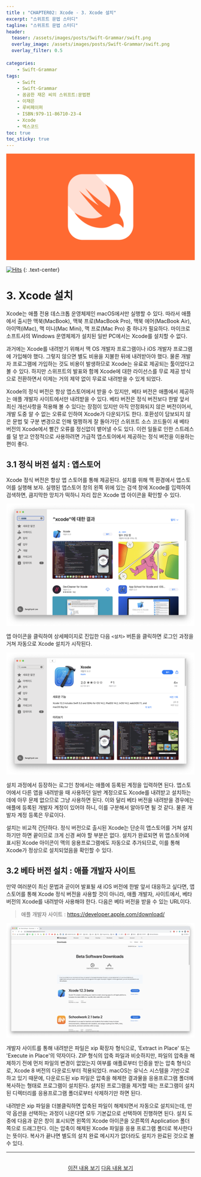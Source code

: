 ```yaml
---
title : "CHAPTER02: Xcode - 3. Xcode 설치"
excerpt: "스위프트 문법 스터디"
tagline: "스위프트 문법 스터디"
header:
  teaser: /assets/images/posts/Swift-Grammar/swift.png
  overlay_image: /assets/images/posts/Swift-Grammar/swift.png
  overlay_filter: 0.5
  
categories:
    - Swift-Grammar
tags:
    - Swift
    - Swift-Grammar
    - 꼼곰한 재은 씨의 스위프트:문법편
    - 이재은
    - 루비페이퍼
    - ISBN:979-11-86710-23-4
    - Xcode
    - 엑스코드
toc: true
toc_sticky: true
---
```


![Swift](/assets/images/posts/Swift-Grammar/swift.png)

[![Hits](https://hits.seeyoufarm.com/api/count/incr/badge.svg?url=https%3A%2F%2Fsanghyuk.dev%2Fswift-grammar%2F2-3%2F&count_bg=%23FA7343&title_bg=%23555555&icon=swift.svg&icon_color=%23E7E7E7&title=Views&edge_flat=false)](https://hits.seeyoufarm.com)
{: .text-center}

# 3. Xcode 설치

Xcode는 애플 전용 데스크톱 운영체제인 macOS에서만 실행할 수 있다. 따라서 애플에서 출시한 맥북(MacBook), 맥북 프로(MacBook Pro), 맥북 에어(MacBook Air), 아이맥(iMac), 맥 미니(Mac Mini), 맥 프로(Mac Pro) 중 하나가 필요하다. 마이크로소프트사의 Windows 운영체제가 설치된 일반 PC에서는 Xcode를 설치할 수 없다.

과거에는 Xcode를 내려받기 위해서 맥 OS 개발자 프로그램이나 iOS 개발자 프로그램에 가입해야 했다. 그렇지 않으면 별도 비용을 지불한 뒤에 내려받아야 했다. 물론 개발자 프로그램에 가입하는 것도 비용이 발생하므로 Xcode는 유료로 제공되는 툴이었다고 볼 수 있다. 하지만 스위프트의 발표와 함께 Xcode에 대한 라이선스를 무료 제공 방식으로 전환하면서 이제는 거의 제약 없이 무료로 내려받을 수 있게 되었다.

Xcode의 정식 버전은 항상 앱스토어에서 받을 수 있지만, 베타 버전은 애플에서 제공하는 애플 개발자 사이트에서만 내려받을 수 있다. 베타 버전은 정식 버전보다 한발 앞서 최신 개선사항을 적용해 볼 수 있다는 장점이 있지만 아직 안정화되지 않은 버전이어서, 개발 도중 알 수 없는 오류로 인하여 Xcode가 다운되기도 한다. 호환성이 담보되지 않은 문법 및 구분 변경으로 인해 멀쩡하게 잘 돌아가던 스위프트 소스 코드들이 새 베타 버전의 Xcode에서 빨간 오류를 정신없이 뱉어낼 수도 있다. 이런 일들로 인한 스트레스를 덜 받고 안정적으로 사용하려면 가급적 앱스토어에서 제공하는 정식 버전을 이용하는 편이 좋다.

## 3.1 정식 버전 설치 : 앱스토어

Xcode 정식 버전은 항상 앱 스토어를 통해 제공된다. 설치를 위해 맥 환경에서 앱스토어를 실행해 보자. 실행된 앱스토어 창의 왼쪽 위에 있는 검색 창에 Xcode를 입력하여 검색하면, 큼지막한 망치가 떡하니 자리 잡은 Xcode 앱 아이콘을 확인할 수 있다.

[![앱스토어에서 Xcode 검색](/assets/images/posts/Swift-Grammar/2020-10-26-2-3/1.png)](/assets/images/posts/Swift-Grammar/2020-10-26-2-3/1.png)

앱 아이콘을 클릭하여 상세페이지로 진입한 다음 `<설치>` 버튼을 클릭하면 로그인 과정을 거쳐 자동으로 Xcode 설치가 시작된다.

[![앱스토어를 통한 Xcode 정식 버전 설치](/assets/images/posts/Swift-Grammar/2020-10-26-2-3/2.png)](/assets/images/posts/Swift-Grammar/2020-10-26-2-3/2.png)

설치 과정에서 등장하는 로그인 창에서는 애플에 등록된 계정을 입력하면 된다. 앱스토어에서 다른 앱을 내려받을 때 사용하던 일반 계정으로도 Xcode를 내려받고 설치하는 데에 아무 문제 없으므로 그냥 사용하면 된다. 이와 달리 베타 버전을 내려받을 경우에는 애플에 등록된 개발자 계정이 있어야 하니, 이를 구분해서 알아두면 될 것 같다. 물론 개발자 계정 등록은 무료이다.

설치는 비교적 간단하다. 정식 버전으로 출시된 Xcode는 단순히 앱스토어를 거쳐 설치하기만 하면 끝이므로 크게 신경 써야 할 부분은 없다. 설치가 완료되면 위 앱스토어에 표시된 Xcode 아이콘이 맥의 응용프로그램에도 자동으로 추가되므로, 이를 통해 Xcode가 정상으로 설치되었음을 확인할 수 있다.

## 3.2 베타 버전 설치 : 애플 개발자 사이트

만약 여러분이 최신 문법과 곧이어 발표될 새 iOS 버전에 한발 앞서 대응하고 싶다면, 앱 스토어를 통해 Xcode 정식 버전을 사용할 것이 아니라, 애플 개발자, 사이트에서, 베타 버전의 Xcode를 내려받아 사용해야 한다. 다음은 베타 버전을 받을 수 있는 URL이다. 

> 애플 개발자 사이트 : https://developer.apple.com/download/

[![애플 개발자 사이트(https://developer.apple.com/download/)](/assets/images/posts/Swift-Grammar/2020-10-26-2-3/3.png)](/assets/images/posts/Swift-Grammar/2020-10-26-2-3/3.png)

개발자 사이트를 통해 내려받은 파일은 xip 확장자 형식으로, 'Extract in Place' 또는 'Execute in Place'의 약자이다. ZIP 형식의 압축 파일과 비슷하지만, 파일의 압축을 해제하기 전에 먼저 파일의 변경이 없었는지 여부를 애플로부터 인증을 받는 압축 형식으로, Xcode 8 버전의 다운로드부터 적용되었다. macOS는 유닉스 시스템을 기반으로 하고 있기 때문에, 다운로드된 xip 파일은 압축을 해제한 결과물을 응용프로그램 폴더에 복사하는 형태로 프로그램이 설치된다. 설치된 프로그램을 제거할 때는 프로그램이 설치된 디렉터리를 응용프로그램 폴더로부터 삭제하기만 하면 된다.

내려받은 xip 파일을 더블클릭하면 압축된 파일이 해제되면서 자동으로 설치되는데, 만약 옵션을 선택하는 과정이 나온다면 모두 기본값으로 선택하여 진행하면 된다. 설치 도중에 다음과 같은 창이 표시되면 왼쪽의 Xcode 아이콘을 오른쪽의 Application 폴더 쪽으로 드래그한다. 이는 압축이 해제된 Xcode 파일을 응용 프로그램 폴더로 복사한다는 뜻이다. 복사가 끝나면 별도의 설치 완료 메시지가 없더라도 설치가 완료된 것으로 볼 수 있다.

--- 

<br/>
<center>
<a href="https://sanghyuk.dev/swift-grammar/2-2/" class="btn btn--info">이전 내용 보기</a> 
<a href="https://sanghyuk.dev/swift-grammar/2-4/" class="btn btn--info">다음 내용 보기</a>
</center>